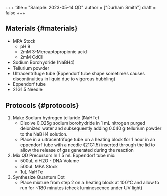 +++
title = "Sample: 2023-05-14 QD"
author = ["Durham Smith"]
draft = false
+++

## Materials {#materials}

-   MPA Stock
    -   pH 9
    -   2mM 3-Mercaptopropionic acid
    -   2mM CdCl
-   Sodium Borohydride (NaBH4)
-   Tellurium powder
-   Ultracentrifuge tube (Eppendorf tube shape sometimes causes discontinuities in liquid due to vigorous bubbling)
-   Eppendorf tube
-   21G1.5 Needle


## Protocols {#protocols}

1.  Make Sodium hydrogen telluride (NaHTe)
    -   Disolve 0.025g sodium borohydride in 1 mL nitrogen purged deionized water and subsequently adding 0.040 g tellurium powder to the NaBH4 solution.
    -   Place in a ultracentrifuge tube on a heating block for 1 hour in an eppendorf tube with a needle (21G1.5) inserted through the lid to allow the release of gas generated during the reaction
2.  Mix QD Precursors In 1.5 mL Eppendorf tube mix:
    -   500uL diH2O - DNA Volume
    -   500uL MPA Stock
    -   1uL NaHTe
3.  Synthesize Quantum Dot
    -   Place mixture from step 2 on a heating block at 100°C and allow to run for ~180 minutes (check luminescence under UV light)

